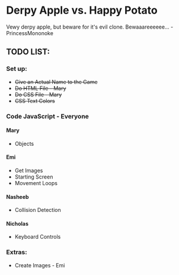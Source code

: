 # Derpy Apple vs. Happy Potato

Vewy derpy apple, but beware for it's evil clone. Bewaaareeeeee... -PrincessMononoke


## TODO LIST:


### Set up:
* ~~Give an Actual Name to the Game~~
* ~~Do HTML File - Mary~~
* ~~Do CSS File - Mary~~
* ~~CSS Text Colors~~


### Code JavaScript - Everyone

#### Mary
* Objects

#### Emi
* Get Images
* Starting Screen
* Movement Loops

#### Nasheeb
* Collision Detection

#### Nicholas
* Keyboard Controls


### Extras:
* Create Images - Emi
